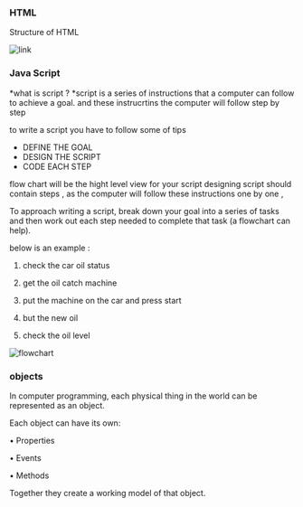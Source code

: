 ### HTML

Structure of HTML 

![link](https://notesformsc.org/wp-content/uploads/2018/01/HTML-Structure.png)











### Java Script

*what is script ?
*script is a series of instructions that a computer can follow to achieve a goal.
and these instrucrtins the computer will follow step by step

to write a script you have to follow some of tips 

* DEFINE THE GOAL
* DESIGN THE SCRIPT
* CODE EACH STEP

flow chart will be the hight level view for your script
designing script should contain steps , as the computer will follow 
these instructions one by one ,

To approach writing a script, break down your goal into
a series of tasks and then work out each step needed
to complete that task (a flowchart can help).

below is an example :

1. check the car oil status

2. get the oil catch machine

3. put the machine on the car and press start

4. but the new oil 

5. check the oil level 


![flowchart](https://i.stack.imgur.com/7Uqi7.png)

### objects 

In computer programming, each physical thing in
the world can be represented as an object.

Each object can have its own:

• Properties

• Events

• Methods

Together they create a working model of that object.
